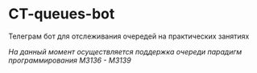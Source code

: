 # CT-queues-bot
Телеграм бот для отслеживания очередей на практических занятиях

_На данный момент осуществляется поддержка очереди парадигм программирования M3136 - M3139_